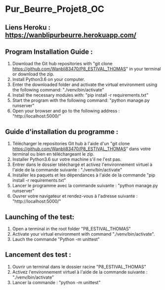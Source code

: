 Pur_Beurre_Projet8_OC
=================

Liens Heroku : https://wanblipurbeurre.herokuapp.com/
-----------------

Program Installation Guide :
----------------------------

1. Download the Git hub repositories with "git clone https://github.com/Wanbli83470/P8_ESTIVAL_THOMAS" in your terminal or download the zip.
2. Install Python3.6 on your computer.
3. Enter the downloaded folder and activate the virtual environment using the following command: "./venv/bin/activate"
4. Install the necessary modules with: "pip install -r requirements.txt"
5. Start the program with the following command: "python manage.py runserver"
6. Open your browser and go to the following address : 
"http://localhost:5000/"


Guide d'installation du programme :
----------------------------------

1. Télécharger le repositories Git hub à l'aide d'un "git clone https://github.com/Wanbli83470/P8_ESTIVAL_THOMAS" dans votre terminal ou bien en téléchargeant le zip.
2. Installer Python3.6 sur votre machine s'il ne l'est pas.
3. Entrer dans le dossier téléchargé et activez l'environnement virtuel à l'aide de la commande suivante : "./venv/bin/activate"
4. Installer les paquets et les dépendances à l'aide de la commande "pip install -r requirements.txt"
5. Lancer le programme avec la commande suivante : "python manage.py runserver"
6. Ouvrer votre navigateur et rendez-vous à l'adresse suivante : "http://localhost:5000/"


Launching of the test:
----------------------
1. Open a terminal in the root folder "P8_ESTIVAL_THOMAS"
2. Activate your virtual environment with command "./venv/bin/activate".
3. Lauch the commande "Python -m unittest"

Lancement des test :
--------------------
1. Ouvrir un terminal dans le dossier racine "P8_ESTIVAL_THOMAS"
2. Activez l'environnement virtuel à l'aide de la commande suivante : "./venv/bin/activate"
3. Lancer la commande : "python -m unittest"
